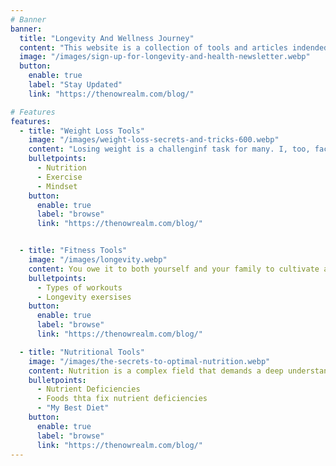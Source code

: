 ```yaml
---
# Banner
banner:
  title: "Longevity And Wellness Journey"
  content: "This website is a collection of tools and articles indended to help you stay young and healthy."
  image: "/images/sign-up-for-longevity-and-health-newsletter.webp"
  button:
    enable: true
    label: "Stay Updated"
    link: "https://thenowrealm.com/blog/"

# Features
features:
  - title: "Weight Loss Tools"
    image: "/images/weight-loss-secrets-and-tricks-600.webp"
    content: "Losing weight is a challenginf task for many. I, too, faced my own share of struggles during a time when reliable information was scarce. It took me years of diligent research, reading countless books and articles, to finally discover what worked best for me. Eventually, I triumphed over this challenge, not only shedding the excess pounds but also maintaining a healthy weight. Now, I want to share with you what I know and help you on your journey."
    bulletpoints:
      - Nutrition
      - Exercise
      - Mindset
    button:
      enable: true
      label: "browse"
      link: "https://thenowrealm.com/blog/"


  - title: "Fitness Tools"
    image: "/images/longevity.webp"
    content: You owe it to both yourself and your family to cultivate a robust and healthy body. However, many individuals often find themselves uncertain about where to commence or how to sustain their journey. I am here to not only demonstrate what I personally undertake but also to guide you on your own path.
    bulletpoints:
      - Types of workouts
      - Longevity exersises
    button:
      enable: true
      label: "browse"
      link: "https://thenowrealm.com/blog/"

  - title: "Nutritional Tools"
    image: "/images/the-secrets-to-optimal-nutrition.webp"
    content: Nutrition is a complex field that demands a deep understanding. It encompasses more than just weight management; it involves protecting your body from the adverse effects of nutrient deficiencies or excesses. It might come as a surprise that through proper nutrition, you can potentially decelerate the aging process and even reverse some DNA damage. Allow me to demonstrate how.
    bulletpoints:
      - Nutrient Deficiencies 
      - Foods thta fix nutrient deficiencies
      - "My Best Diet"
    button:
      enable: true
      label: "browse"
      link: "https://thenowrealm.com/blog/"
---
```

